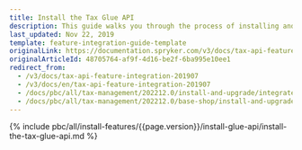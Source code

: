 ```yaml
---
title: Install the Tax Glue API
description: This guide walks you through the process of installing and configuring the Product Tax Sets API feature in your project.
last_updated: Nov 22, 2019
template: feature-integration-guide-template
originalLink: https://documentation.spryker.com/v3/docs/tax-api-feature-integration-201907
originalArticleId: 48705764-af9f-4d16-be2f-6ba995e10ee1
redirect_from:
  - /v3/docs/tax-api-feature-integration-201907
  - /v3/docs/en/tax-api-feature-integration-201907
  - /docs/pbc/all/tax-management/202212.0/install-and-upgrade/integrate-the-tax-glue-api.html
  - /docs/pbc/all/tax-management/202212.0/base-shop/install-and-upgrade/install-the-tax-glue-api.html
---
```


{% include pbc/all/install-features/{{page.version}}/install-glue-api/install-the-tax-glue-api.md %} <!-- To edit, see /_includes/pbc/all/install-features/202212.0/install-glue-api/install-the-tax-glue-api.md -->
